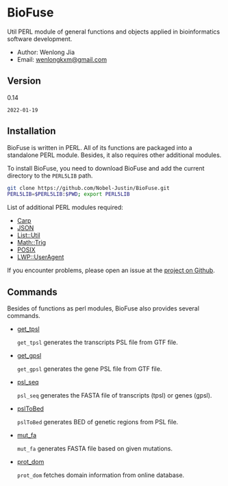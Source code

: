 # BioFuse

Util PERL module of general functions and objects applied in bioinformatics software development.

- Author: Wenlong Jia
- Email:  wenlongkxm@gmail.com

## Version
0.14

`2022-01-19`

## Installation

BioFuse is written in PERL. All of its functions are packaged into a standalone PERL module. Besides, it also requires other additional modules.

To install BioFuse, you need to download BioFuse and add the current directory to the `PERL5LIB` path.
```bash
git clone https://github.com/Nobel-Justin/BioFuse.git
PERL5LIB=$PERL5LIB:$PWD; export PERL5LIB
```
List of additional PERL modules required:
- [Carp](https://metacpan.org/pod/Carp)
- [JSON](https://metacpan.org/pod/JSON)
- [List::Util](https://metacpan.org/pod/List::Util)
- [Math::Trig](https://metacpan.org/pod/Math::Trig)
- [POSIX](https://metacpan.org/pod/distribution/perl/ext/POSIX/lib/POSIX.pod)
- [LWP::UserAgent](https://metacpan.org/pod/LWP::UserAgent)

If you encounter problems, please open an issue at the [project on Github](https://github.com/Nobel-Justin/BioFuse/issues).

## Commands

Besides of functions as perl modules, BioFuse also provides several commands.

- [get_tpsl](./manual/get_tpsl.md)

  `get_tpsl` generates the transcripts PSL file from GTF file.

- [get_gpsl](./manual/get_gpsl.md)

  `get_gpsl` generates the gene PSL file from GTF file.

- [psl_seq](./manual/psl_seq.md)

  `psl_seq` generates the FASTA file of transcripts (tpsl) or genes (gpsl).

- [pslToBed](./manual/pslToBed.md)

  `pslToBed` generates BED of genetic regions from PSL file.

- [mut_fa](./manual/mut_fa.md)

  `mut_fa` generates FASTA file based on given mutations.

- [prot_dom](./manual/prot_dom.md)

  `prot_dom` fetches domain information from online database.

